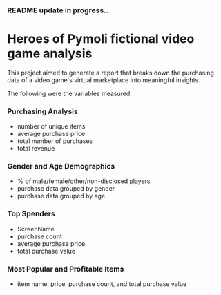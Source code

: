 ### README update in progress..

# Heroes of Pymoli fictional video game analysis

This project aimed to generate a report that breaks down the purchasing data of a video game's virtual marketplace into meaningful insights.

The following were the variables measured.

### Purchasing Analysis
- number of unique items
- average purchase price
- total number of purchases
- total revenue 


### Gender and Age Demographics
- % of male/female/other/non-disclosed players
- purchase data grouped by gender
- purchase data grouped by age 

### Top Spenders
- ScreenName
- purchase count
- average purchase price
- total purchase value

### Most Popular and Profitable Items
- item name, price, purchase count, and total purchase value

